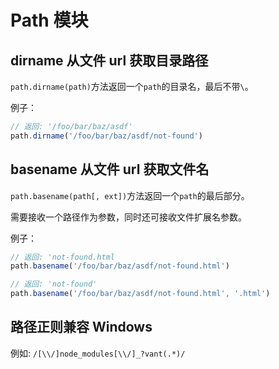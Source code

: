 # Path 模块

## dirname 从文件 url 获取目录路径

`path.dirname(path)`方法返回一个`path`的目录名，最后不带`\`。

例子：

```js
// 返回: '/foo/bar/baz/asdf'
path.dirname('/foo/bar/baz/asdf/not-found')
```

## basename 从文件 url 获取文件名

`path.basename(path[, ext])`方法返回一个`path`的最后部分。

需要接收一个路径作为参数，同时还可接收文件扩展名参数。

例子：

```js
// 返回: 'not-found.html
path.basename('/foo/bar/baz/asdf/not-found.html')

// 返回: 'not-found'
path.basename('/foo/bar/baz/asdf/not-found.html', '.html')
```

## 路径正则兼容 Windows

例如: `/[\\/]node_modules[\\/]_?vant(.*)/`
